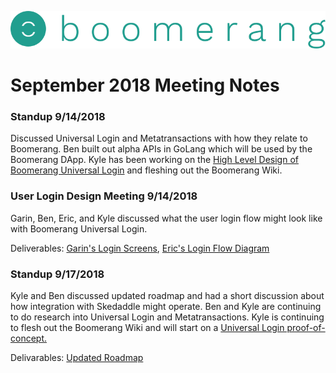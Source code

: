 ![alt text](https://github.com/BoomerangProject/boomerang-wiki/blob/master/images/logo.png "Boomerang Logo")
# September 2018 Meeting Notes

### Standup 9/14/2018
Discussed Universal Login and Metatransactions with how they relate to Boomerang. Ben built out alpha APIs in GoLang which will be used by the Boomerang DApp. Kyle has been working on the [High Level Design of Boomerang Universal Login](https://github.com/BoomerangProject/boomerang-wiki/blob/master/architecture/UniversalLogin.md) and fleshing out the Boomerang Wiki.

### User Login Design Meeting 9/14/2018
Garin, Ben, Eric, and Kyle discussed what the user login flow might look like with Boomerang Universal Login.

Deliverables: [Garin's Login Screens](https://github.com/BoomerangProject/boomerang-wiki/blob/master/architecture/documents/Boomerang_web_signup-login_flow.pdf), [Eric's Login Flow Diagram](https://github.com/BoomerangProject/boomerang-wiki/blob/master/architecture/imgs/BoomerangSignInFlows.png)


### Standup 9/17/2018
Kyle and Ben discussed updated roadmap and had a short discussion about how integration with Skedaddle might operate. Ben and Kyle are continuing to do research into Universal Login and Metatransactions. Kyle is continuing to flesh out the Boomerang Wiki and will start on a [Universal Login proof-of-concept.](https://github.com/BoomerangProject/boomerang-universal-login-poc) 

Delivarables: [Updated Roadmap](TBD)
